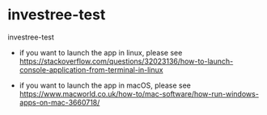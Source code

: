 # investree-test
investree-test

- if you want to launch the app in linux, please see https://stackoverflow.com/questions/32023136/how-to-launch-console-application-from-terminal-in-linux

- if you want to launch the app in macOS, please see https://www.macworld.co.uk/how-to/mac-software/how-run-windows-apps-on-mac-3660718/
